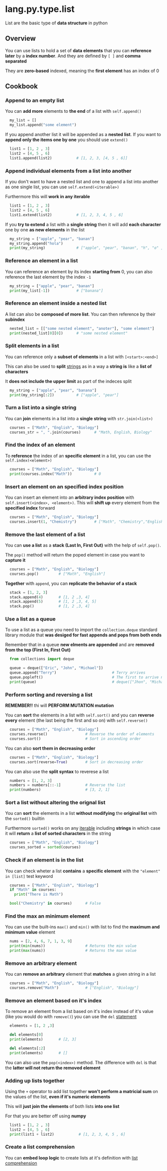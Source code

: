 # lang.py.type.list

List are the basic type of **data structure** in python

## Overview

You can use lists to hold a set of **data elements** that you can **reference
later** by a **index number**. And they are defined by `[ ]` and **comma
separated**

They are **zero-based** indexed, meaning the **first element** has an index of 0

## Cookbook

### Append to an empty list

You can **add more** elements to **the end** of a list with `self.append()`

```py
  my_list = []
  my_list.append("some element")
```

If you append another list it will be appended as a **nested list**. If you
want to **append only the items one by one** you should use `extend()`

```py
  list1 = [1, 2 , 3]
  list2 = [4, 5 , 6]
  list1.append(list2)           # [1, 2, 3, [4, 5 , 6]]
```

### Append individual elements from a list into another

If you don't want to have a nested list and one to append a list into another
as one single list, you can use `self.extend(<iterable>)`

Furthermore this will **work in any iterable**

```py
  list1 = [1, 2 , 3]
  list2 = [4, 5 , 6]
  list1.extend(list2)           # [1, 2, 3, 4, 5 , 6]
```

If you **try to extend** a list with a **single string** then it will add **each
character** one by one **as new elements** in the list

```py
  my_string = ["apple", "pear", "banan"]
  my_string.append("hola")
  print(my_string)              # ["apple", "pear", "banan", "h", "o" , "l", "a"]
```

### Reference an element in a list

You can reference an element by its index **starting from** 0, you can also
reference the last element by the index `-1`

```py
  my_string = ["apple", "pear", "banan"]
  print(my_list[-1])            # ["banana"]
```

### Reference an element inside a nested list

A list can also be **composed of more list**. You can then reference by their
**subindex**

```py
  nested_list = [["some nested element", "anoter"], "some element"]
  print(nested_list[0][0])      # "some nested element"
```

### Split elements in a list

You can reference only a **subset of elements** in a list with `[<start>:<end>]`

This can also be used to **split** [strings](./4t3v.md) as in a way a **string is**
like a **list of characters**

It **does not include the upper limit** as part of the indeces split

```py
  my_string = ["apple", "pear", "banana"]
  print(my_string[:2])          # ["apple", "pear"]
```

### Turn a list into a single string

You can **join** elements in a list into a **single string** with `str.join(<list>)`

```py
  courses = ["Math", "English", "Biology"]
  courses_str = ", ".join(courses)      # "Math, English, Biology"
```

### Find the index of an element

To **reference** the index of an **specific element** in a list, you can use
the `self.index(<element>)`

```py
  courses = ["Math", "English", "Biology"]
  print(courses.index("Math"))          # 0
```

### Insert an element on an specified index position

You can insert an element into an **arbitrary index position** with
`self.insert(<index>, <element>)`. This will **shift up** every element from the
**specified index** forward

```py
  courses = ["Math", "English", "Biology"]
  courses.insert(1, "Chemistry")        # ["Math", "Chemistry","English", "Biology"]
```

### Remove the last element of a list

You can **use a list** as a **stack (Last In, First Out)** with the help of `self.pop()`.

The `pop()` method will return the poped element in case you want to **capture
it**

```py
  courses = ["Math", "English", "Biology"]
  courses.pop()         # ["Math", "English"]
```

**Together** with `append`, you can **replicate the behavior of a stack**

```py
  stack = [1, 2, 3]
  stack.append(4)       # [1, 2 ,3, 4]
  stack.append(5)       # [1, 2 ,3, 4, 5]
  stack.pop()           # [1, 2 ,3, 4]
```

### Use a list as a queue

To use a list as a queue you need to import the `collection.deque` standard
library module that **was desiged for fast appends and pops from both ends**

Remember that in a queue **new elments are appended** and are **removed from
the top (First In, First Out)**

```py
  from collections import deque

  queue = deque(["Eric", "John", "Michael"])
  queue.append("Terry")                         # Terry arrives
  queue.popleft()                               # The first to arrive now leaves
  print(queue)                                  # deque(["Jhon", "Michael", "Terry"])
```

### Perform sorting and reversing a list

**REMEMBER!!** thi will **PERFORM MUTATION mutation**

You can **sort** the elements in a list with `self.sort()` and you can
**reverse every** element (the last being the first and so on) with
`self.reverse()`

```py
  courses = ["Math", "English", "Biology"]
  courses.reverse()                 # Reverse the order of elements
  courses.sort()                    # Sort in ascending order
```

You can also **sort them in decreasing order**

```py
  courses = ["Math", "English", "Biology"]
  courses.sort(reverse=True)        # Sort in decreasing order
```

You can also use the **split syntax** to reverese a list

```py
  numbers = [1, 2, 3]
  numbers = numbers[::-1]           # Reverse the list
  print(numbers)                    # [3, 2, 1]
```

### Sort a list without altering the orignal list

You can **sort** the elements in a list **without modifying** the **original
list** with the `sorted()` builtin

Furthermore `sorted()` works on any [iterable]() including **strings** in which
case it will **return** a **list of sorted characters** in the string

```py
  courses = ["Math", "English", "Biology"]
  courses_sorted = sorted(courses)
```

### Check if an element is in the list

You can check wheter a list **contains** a **specific element** with the
`"element" in [list]` test keyword

```py
  courses = ["Math", "English", "Biology"]
  if "Math" in courses:
    print("There is Math")

  bool("Chemistry" in courses)      # False
```

### Find the max an minimum element

You can use the built-ins `max()` and `min()` with list to find the **maximum
and minimum value** element

```py
  nums = [2, 4, 6, 7, 1, 3, 9]
  print(min(nums))                  # Returns the min value
  print(max(nums))                  # Returns the max value
```

### Remove an arbitrary element

You can **remove an arbitrary** element that **matches** a given string in a list

```py
  courses = ["Math", "English", "Biology"]
  courses.remove("Math")            # ["English", "Biology"]
```

### Remove an element based on it's index

To remove an element from a list based on it's index instead of it's value
(like you would do with `remove()`) you can use the `del` [statement](./4g9v.md)

```py
  elements = [1, 2 ,3]

  del elements[0]
  print(elements)       # [2, 3]

  del elements[:2]
  print(elements)       # []
```

You can also use the `pop(<index>)` method. The difference with `del` is that
the **latter will not return the removed element**

### Adding up lists together

Using the `+` operator to add list together **won't perform a matricial sum**
on the values of the list, **even if it's numeric elements**

This will **just join the elements** of both lists **into one list**

For that you are better off using **numpy**

```py
  list1 = [1, 2 , 3]
  list2 = [4, 5 , 6]
  print(list1 + list2)           # [1, 2, 3, 4, 5 , 6]
```

### Create a list comprehension

You can **embed loop logic** to create lists at it's definition with [list comprehension]() 
